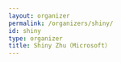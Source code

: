 ```yaml
---
layout: organizer
permalink: /organizers/shiny/
id: shiny
type: organizer
title: Shiny Zhu（Microsoft）
---
```

